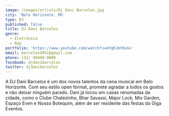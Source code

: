 ```yaml
---
image: /images/artists/Dj Dani Barcelos.jpg
city: 'Belo Horizonte, MG'
type: DJ
published: false
title: DJ Dani Barcelos
genre:
  - Eletrônica
  - Rap
portfolio: 'https://www.youtube.com/watch?v=mTqKJmtKuGs'
email: barcelosd951@gmail.com
phone: (31) 98499-0000
facebook: djdanibarcelos
twitter: djdanibarcelos
---
```

A DJ Dani Barcelos é um dos novos talentos da cena musical em Belo Horizonte. Com seu estilo open format, promete agradar a todos os gostos e não deixar ninguém parado. Dani já tocou em casas renomadas da cidade, como o Clube Chalezinho, Bhar Savassi, Major Lock, Mix Garden, Espaço Even e Nosso Botequim, além de ser residente das festas da Giga Eventos.
